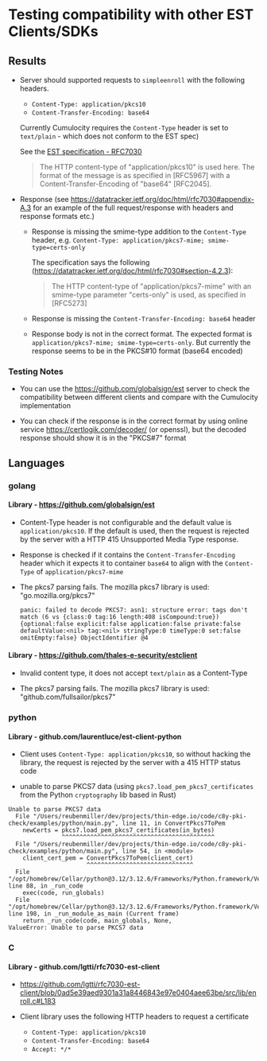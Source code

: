 # Testing compatibility with other EST Clients/SDKs

## Results

* Server should supported requests to `simpleenroll` with the following headers. 
    * `Content-Type: application/pkcs10`
    * `Content-Transfer-Encoding: base64`

    Currently Cumulocity requires the `Content-Type` header is set to `text/plain` - which does not conform to the EST spec)

    See the [EST specification - RFC7030](https://datatracker.ietf.org/doc/html/rfc7030#section-4.2.1)

    > The HTTP content-type of "application/pkcs10" is used here. The format of the message is as specified in [RFC5967] with a Content-Transfer-Encoding of "base64" [RFC2045].

* Response (see https://datatracker.ietf.org/doc/html/rfc7030#appendix-A.3 for an example of the full request/response with headers and response formats etc.)
    * Response is missing the smime-type addition to the `Content-Type` header, e.g. `Content-Type: application/pkcs7-mime; smime-type=certs-only`

        The specification says the following (https://datatracker.ietf.org/doc/html/rfc7030#section-4.2.3):

        > The HTTP content-type of "application/pkcs7-mime" with an smime-type parameter "certs-only" is used, as specified in [RFC5273]
    
    * Response is missing the `Content-Transfer-Encoding: base64` header

    * Response body is not in the correct format. The expected format is `application/pkcs7-mime; smime-type=certs-only`. But currently the response seems to be in the PKCS#10 format (base64 encoded)


### Testing Notes

* You can use the https://github.com/globalsign/est server to check the compatibility between different clients and compare with the Cumulocity implementation

* You can check if the response is in the correct format by using online service https://certlogik.com/decoder/ (or openssl), but the decoded response should show it is in the "PKCS#7" format


## Languages

### golang

#### Library - https://github.com/globalsign/est


* Content-Type header is not configurable and the default value is `application/pkcs10`. If the default is used, then the request is rejected by the server with a HTTP 415 Unsupported Media Type response.

* Response is checked if it contains the `Content-Transfer-Encoding` header which it expects it to container `base64` to align with the `Content-Type` of `application/pkcs7-mime`

* The pkcs7 parsing fails. The mozilla pkcs7 library is used: "go.mozilla.org/pkcs7"

    ```log
    panic: failed to decode PKCS7: asn1: structure error: tags don't match (6 vs {class:0 tag:16 length:408 isCompound:true}) {optional:false explicit:false application:false private:false defaultValue:<nil> tag:<nil> stringType:0 timeType:0 set:false omitEmpty:false} ObjectIdentifier @4
    ```


#### Library - https://github.com/thales-e-security/estclient

* Invalid content type, it does not accept `text/plain` as a Content-Type

* The pkcs7 parsing fails. The mozilla pkcs7 library is used: "github.com/fullsailor/pkcs7"

### python

#### Library - github.com/laurentluce/est-client-python

* Client uses `Content-Type: application/pkcs10`, so without hacking the library, the request is rejected by the server with a 415 HTTP status code

* unable to parse PKCS7 data (using `pkcs7.load_pem_pkcs7_certificates` from the Python `cryptography` lib based in Rust)

```
Unable to parse PKCS7 data
  File "/Users/reubenmiller/dev/projects/thin-edge.io/code/c8y-pki-check/examples/python/main.py", line 11, in ConvertPkcs7ToPem
    newCerts = pkcs7.load_pem_pkcs7_certificates(in_bytes)
               ^^^^^^^^^^^^^^^^^^^^^^^^^^^^^^^^^^^^^^^^^^^
  File "/Users/reubenmiller/dev/projects/thin-edge.io/code/c8y-pki-check/examples/python/main.py", line 54, in <module>
    client_cert_pem = ConvertPkcs7ToPem(client_cert)
                      ^^^^^^^^^^^^^^^^^^^^^^^^^^^^^^
  File "/opt/homebrew/Cellar/python@3.12/3.12.6/Frameworks/Python.framework/Versions/3.12/lib/python3.12/runpy.py", line 88, in _run_code
    exec(code, run_globals)
  File "/opt/homebrew/Cellar/python@3.12/3.12.6/Frameworks/Python.framework/Versions/3.12/lib/python3.12/runpy.py", line 198, in _run_module_as_main (Current frame)
    return _run_code(code, main_globals, None,
ValueError: Unable to parse PKCS7 data
```

### C

#### Library - github.com/lgtti/rfc7030-est-client

* https://github.com/lgtti/rfc7030-est-client/blob/0ad5e39aed9301a31a8446843e97e0404aee63be/src/lib/enroll.c#L183

* Client library uses the following HTTP headers to request a certificate
    * `Content-Type: application/pkcs10`
    * `Content-Transfer-Encoding: base64`
    * `Accept: */*`
